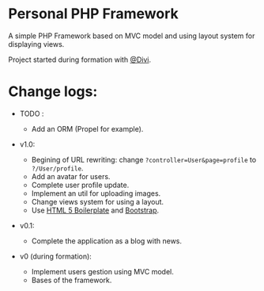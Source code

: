 Personal PHP Framework
======================

A simple PHP Framework based on MVC model and using layout system for displaying views.

Project started during formation with [@Divi](https://github.com/Divi).

# Change logs:
- TODO :
	- Add an ORM (Propel for example).

- v1.0:
	- Begining of URL rewriting: change `?controller=User&page=profile` to `?/User/profile`.
	- Add an avatar for users.
	- Complete user profile update.
	- Implement an util for uploading images.
	- Change views system for using a layout.
	- Use [HTML 5 Boilerplate](http://html5boilerplate.com/) and [Bootstrap](http://getbootstrap.com/).

- v0.1:
	- Complete the application as a blog with news.

- v0 (during formation):
	- Implement users gestion using MVC model.
	- Bases of the framework.